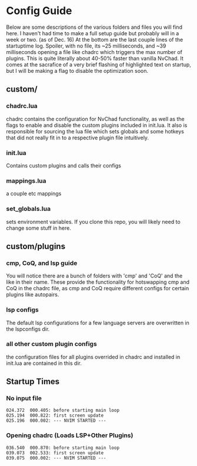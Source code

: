 # Config Guide
Below are some descriptions of the various folders and files you will find here. I haven't had time to make a full setup guide but probably will in a week or two. (as of Dec. 16) At the bottom are the last couple lines of the startuptime log. Spoiler, with no file, its ~25 milliseconds, and ~39 milliseconds opening a file like chadrc which triggers the max number of plugins. This is quite literally about 40-50% faster than vanilla NvChad. It comes at the sacrafice of a very brief flashing of highlighted text on startup, but I will be making a flag to disable the optimization soon.

## custom/
### chadrc.lua
chadrc contains the configuration for NvChad functionality, as well as the flags to enable and disable the custom plugins included in init.lua. It also is responsible for sourcing the lua file which sets globals and some hotkeys that did not really fit in to a respective plugin file intuitively.
### init.lua
Contains custom plugins and calls their configs
### mappings.lua
a couple etc mappings
### set_globals.lua
sets environment variables. If you clone this repo, you will likely need to change some stuff in here.

## custom/plugins
### cmp, CoQ, and lsp guide
You will notice there are a bunch of folders with 'cmp' and 'CoQ' and the like in their name. These provide the functionality for hotswapping cmp and CoQ in the chadrc file, as cmp and CoQ require different configs for certain plugins like autopairs.
### lsp configs
The default lsp configurations for a few language servers are overwritten in the lspconfigs dir.

### all other custom plugin configs
the configuration files for all plugins overrided in chadrc and installed in init.lua are contained in this dir.

## Startup Times
### No input file
```
024.372  000.405: before starting main loop
025.194  000.822: first screen update
025.196  000.002: --- NVIM STARTED ---
```
### Opening chadrc (Loads LSP+Other Plugins)
```
036.540  000.870: before starting main loop
039.073  002.533: first screen update
039.075  000.002: --- NVIM STARTED ---
```

